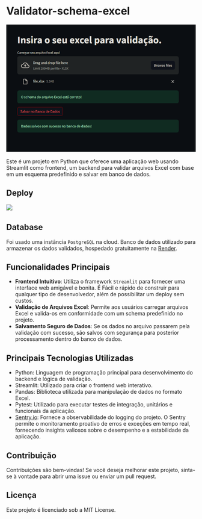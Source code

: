 # Validator-schema-excel

![Texto alternativo da imagem](static/home.png)

Este é um projeto em Python que oferece uma aplicação web usando Streamlit como frontend, um backend para validar arquivos Excel com base em um esquema predefinido e salvar em banco de dados.

## Deploy

[![](https://img.shields.io/badge/Launch-Cloud%20Instance-brightgreen?style=for-the-badge)](https://validator-schema-excel-yn8pdttx5ciq69gn3xejsv.streamlit.app/)

## Database

Foi usado uma instância `PostgreSQL` na cloud. Banco de dados utilizado para armazenar os dados validados, hospedado gratuitamente na [Render](https://render.com/).

## Funcionalidades Principais

- **Frontend Intuitivo**: Utiliza o framework `Streamlit` para fornecer uma interface web amigável e bonita. É Fácil e rápido de construir para qualquer tipo de desenvolvedor, além de possibilitar um deploy sem custos.
- **Validação de Arquivos Excel**: Permite aos usuários carregar arquivos Excel e valida-os em conformidade com um schema predefinido no projeto.
- **Salvamento Seguro de Dados**: Se os dados no arquivo passarem pela validação com sucesso, são salvos com segurança para posterior processamento dentro do banco de dados.

## Principais Tecnologias Utilizadas

- Python: Linguagem de programação principal para desenvolvimento do backend e lógica de validação.
- Streamlit: Utilizado para criar o frontend web interativo.
- Pandas: Biblioteca utilizada para manipulação de dados no formato Excel.
- Pytest: Utilizado para executar testes de integração, unitários e funcionais da aplicação.
- [Sentry.io](https://render.com/): Fornece a observabilidade do logging do projeto. O Sentry permite o monitoramento proativo de erros e exceções em tempo real, fornecendo insights valiosos sobre o desempenho e a estabilidade da aplicação.

## Contribuição

Contribuições são bem-vindas! Se você deseja melhorar este projeto, sinta-se à vontade para abrir uma issue ou enviar um pull request.

## Licença

Este projeto é licenciado sob a MIT License.

